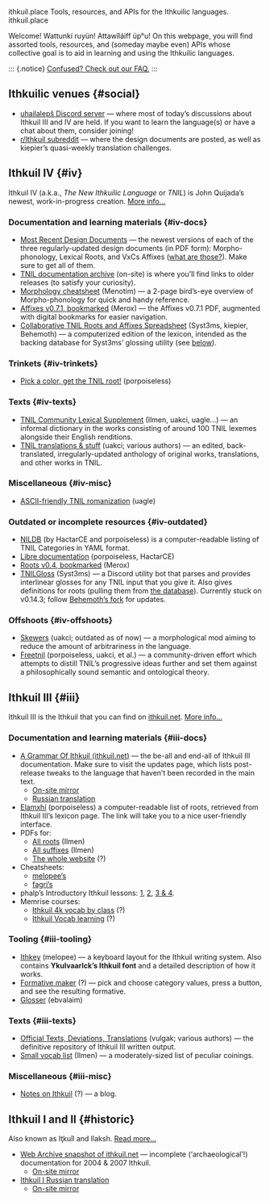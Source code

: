 ithkuil.place
Tools, resources, and APIs for the Ithkuilic languages.
ithkuil.place

Welcome! <span lang="ithkuil">Wattunkí ruyün!</span> <span
lang="ithkuil">Attawîláiff üpʰu!</span> On this webpage, you will find
assorted tools, resources, and (someday maybe even) APIs whose
collective goal is to aid in learning and using the Ithkuilic languages.

::: {.notice}
[Confused? Check out our FAQ.](faq)
:::

## Ithkuilic venues {#social}

-   <a href="https://discord.com/invite/WgFrX8J" id="discord">uhailalepš Discord server</a>
    — where most of today’s discussions about Ithkuil III and IV are
    held. If you want to learn the language(s) or have a chat about
    them, consider joining!
-   <a href="https://reddit.com/r/ithkuil" id="reddit">r/Ithkuil subreddit</a>
    — where the design documents are posted, as well as kiepier’s
    quasi-weekly translation challenges.

## Ithkuil IV {#iv}

Ithkuil IV (a.k.a., *The New Ithkuilic Language* or *TNIL*) is John
Quijada’s newest, work-in-progress creation. [More info…](faq#iv)

### Documentation and learning materials {#iv-docs}

-   [Most Recent Design
    Documents](https://www.reddit.com/r/Ithkuil/comments/j5i75b/most_recent_design_documents/)
    — the newest versions of each of the three regularly-updated design
    documents (in PDF form): Morpho-phonology, Lexical Roots, and VxCs
    Affixes ([what are those?](faq#iv-docs)). Make sure to get all of them.
-   [TNIL documentation archive](4/archive/) (on-site) is where you’ll
    find links to older releases (to satisfy your curiosity).
-   [Morphology
    cheatsheet](https://drive.google.com/drive/folders/1gAd7nto6PfKvwKvBHver1fwGe9PO7IfW)
    (Menotim) — a 2-page bird’s-eye overview of Morpho-phonology for
    quick and handy reference.
-   [Affixes v0.7.1,
    bookmarked](https://cdn.discordapp.com/attachments/198559368772452352/768196761365381130/affix_list_0.7.1_bookmarked.pdf)
    (Merox) — the Affixes v0.7.1 PDF, augmented with digital bookmarks
    for easier navigation.
-   <span id="lexicon-db">[Collaborative TNIL Roots and Affixes
    Spreadsheet](https://docs.google.com/spreadsheets/d/1JdaG1PaSQJRE2LpILvdzthbzz1k_a0VT86XSXouwGy8/edit)
    (Syst3ms, kiepier, Behemoth) — a computerized edition of the
    lexicon, intended as the backing database for Syst3ms’ glossing
    utility (see [below](#tnilgloss)).</span>

### Trinkets {#iv-trinkets}

-   [Pick a color, get the TNIL root!](4/colors/) (porpoiseless)

### Texts {#iv-texts}

-   [TNIL Community Lexical
    Supplement](https://docs.google.com/spreadsheets/d/1_RCOCVkRvZsSd5Vomfr8wDeRF7kUQ-feYOCkrQzXLCw/edit)
    (Ilmen, uakci, uagle…) — an informal dictionary in the works
    consisting of around 100 TNIL lexemes alongside their English
    renditions.
-   [TNIL translations &
    stuff](https://docs.google.com/spreadsheets/d/1f88UJaJPDvOSCFx16-LSx931lyE6v5NPgsFw1P5VFjo/edit)
    (uakci; various authors) — an edited, back-translated,
    irregularly-updated anthology of original works, translations, and
    other works in TNIL.

### Miscellaneous {#iv-misc}

-   [ASCII-friendly TNIL
    romanization](https://docs.google.com/document/d/1Dlf9xcVqBeHQYrnDpDVgb5WUiNDpyBA36frC5dJCVNM/edit)
    (uagle)

### Outdated or incomplete resources {#iv-outdated}

-   [NILDB](https://github.com/Philosophical-Language-Group/NILDB) (by
    HactarCE and porpoiseless) is a computer-readable listing of TNIL
    Categories in YAML format.
-   [Libre documentation](https://tnil.readthedocs.io/en/latest/)
    (porpoiseless, HactarCE)
-   [Roots v0.4,
    bookmarked](https://cdn.discordapp.com/attachments/198559368772452352/766790575940698152/root_list_0.4_bookmarked.pdf)
    (Merox)
-   <span
    id="tnilgloss">[TNILGloss](https://github.com/Syst3ms/TNILGloss)
    (Syst3ms) — a Discord utility bot that parses and provides
    interlinear glosses for any TNIL input that you give it. Also gives
    definitions for roots (pulling them from [the
    database](#lexicon-db)). Currently stuck on v0.14.3; follow
    [Behemoth’s fork](https://github.com/ngoriyasjil/TNILGloss) for
    updates.</span>

### Offshoots {#iv-offshoots}

-   [Skewers](https://uakci.eu/files/skewers/skewers-0.3.pdf) (uakci;
    outdated as of now) — a morphological mod aiming to reduce the
    amount of arbitrariness in the language.
-   [Freetnil](https://github.com/Philosophical-Language-Group/freetnil)
    (porpoiseless, uakci, et al.) — a community-driven effort which
    attempts to distill TNIL’s progressive ideas further and set them
    against a philosophically sound semantic and ontological theory.

## Ithkuil III {#iii}

Ithkuil III is the Ithkuil that you can find on
[ithkuil.net](http://ithkuil.net). [More info…](faq#iii)

### Documentation and learning materials {#iii-docs}

-   [A Grammar Of Ithkuil (ithkuil.net)](http://ithkuil.net) — the
    be-all and end-all of Ithkuil III documentation. Make sure to visit
    the updates page, which lists post-release tweaks to the language
    that haven’t been recorded in the main text.
    -   [On-site mirror](mirror/2001-en/)
    -   [Russian translation](https://ithkuil-rus.github.io/)
-   [Elamxhí](https://porpoiseless.github.io/elamxhi/) (porpoiseless) a
    computer-readable list of roots, retrieved from Ithkuil III’s
    lexicon page. The link will take you to a nice user-friendly
    interface.
-   PDFs for:
    -   [All
        roots](https://cdn.discordapp.com/attachments/184758428424601601/729292021382119454/All_Roots.pdf)
        (Ilmen)
    -   [All
        suffixes](https://cdn.discordapp.com/attachments/184758428424601601/729292026486456360/All_Suffixes.pdf)
        (Ilmen)
    -   [The whole website](https://vk.com/doc-7192938_71447375) (?)
-   Cheatsheets:
    -   [melopee’s](https://cdn.discordapp.com/attachments/198559368772452352/479738219374706749/compith_2kwc.pdf)
    -   [fagri’s](https://cdn.discordapp.com/attachments/198559368772452352/561017368470618145/two-page.pdf)
-   phalp’s Introductory Ithkuil lessons:
    [1](https://www.reddit.com/r/Ithkuil/comments/1s1nrh/ithkuil_lesson_1_simple_nouns/),
    [2](https://www.reddit.com/r/Ithkuil/comments/1swc0s/ithkuil_lesson_2_verbs_sentences_case/),
    [3 &
    4](https://www.reddit.com/r/Ithkuil/comments/1v29l2/ithkuil_lessons_3_perspective_and_4_pras/).
-   Memrise courses:
    -   [Ithkuil 4k vocab by
        class](https://www.memrise.com/course/2022297/ithkuil-4k-vocab-by-class/)
        (?)
    -   [Ithkuil Vocab
        learning](https://www.memrise.com/course/878185/ithkuil-vocab-learning/)
        (?)

### Tooling {#iii-tooling}

-   [Ithkey](https://github.com/melopee/ithkey) (melopee) — a keyboard
    layout for the Ithkuil writing system. Also contains **Ykulvaarlck’s
    Ithkuil font** and a detailed description of how it works.
-   [Formative maker](http://www.laethiel.fr/ithkuil/composer.php) (?) —
    pick and choose category values, press a button, and see the
    resulting formative.
-   [Glosser](https://ithkuil.ebvalaim.pl/) (ebvalaim)

### Texts {#iii-texts}

-   [Official Texts, Deviations,
    Translations](https://docs.google.com/spreadsheets/d/1SRlpwOhZCaVB1LtdbhWGTWrKWKSL39C2pjOjF5OTZlA/edit)
    (vulgak; various authors) — the definitive repository of Ithkuil III
    written output.
-   [Small vocab list](https://pastebin.com/TrfNRvKr) (Ilmen) — a
    moderately-sized list of peculiar coinings.

### Miscellaneous {#iii-misc}

-   [Notes on Ithkuil](https://eloertkha.svbtle.com/) (?) — a blog.

## Ithkuil I and II {#historic}

Also known as Iţkuîl and Ilaksh. [Read more…](faq#historic)

-   [Web Archive snapshot of
    ithkuil.net](https://web.archive.org/web/20090311041719/http://ithkuil.net/)
    — incomplete (‘archaeological’!) documentation for 2004 & 2007
    Ithkuil.
    -   [On-site mirror](mirror/2004-en/)
-   [Ithkuil I Russian translation](http://ithkuil-russian.narod.ru/)
    -   [On-site mirror](mirror/2004-ru/)
